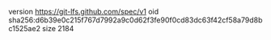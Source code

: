 version https://git-lfs.github.com/spec/v1
oid sha256:d6b39e0c215f767d7992a9c0d62f3fe90f0cd83dc63f42cf58a79d8bc1525ae2
size 2184
